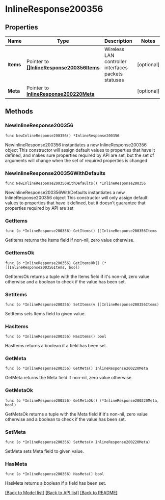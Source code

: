 # InlineResponse200356

## Properties

Name | Type | Description | Notes
------------ | ------------- | ------------- | -------------
**Items** | Pointer to [**[]InlineResponse200356Items**](InlineResponse200356Items.md) | Wireless LAN controller interfaces packets statuses | [optional] 
**Meta** | Pointer to [**InlineResponse200220Meta**](InlineResponse200220Meta.md) |  | [optional] 

## Methods

### NewInlineResponse200356

`func NewInlineResponse200356() *InlineResponse200356`

NewInlineResponse200356 instantiates a new InlineResponse200356 object
This constructor will assign default values to properties that have it defined,
and makes sure properties required by API are set, but the set of arguments
will change when the set of required properties is changed

### NewInlineResponse200356WithDefaults

`func NewInlineResponse200356WithDefaults() *InlineResponse200356`

NewInlineResponse200356WithDefaults instantiates a new InlineResponse200356 object
This constructor will only assign default values to properties that have it defined,
but it doesn't guarantee that properties required by API are set

### GetItems

`func (o *InlineResponse200356) GetItems() []InlineResponse200356Items`

GetItems returns the Items field if non-nil, zero value otherwise.

### GetItemsOk

`func (o *InlineResponse200356) GetItemsOk() (*[]InlineResponse200356Items, bool)`

GetItemsOk returns a tuple with the Items field if it's non-nil, zero value otherwise
and a boolean to check if the value has been set.

### SetItems

`func (o *InlineResponse200356) SetItems(v []InlineResponse200356Items)`

SetItems sets Items field to given value.

### HasItems

`func (o *InlineResponse200356) HasItems() bool`

HasItems returns a boolean if a field has been set.

### GetMeta

`func (o *InlineResponse200356) GetMeta() InlineResponse200220Meta`

GetMeta returns the Meta field if non-nil, zero value otherwise.

### GetMetaOk

`func (o *InlineResponse200356) GetMetaOk() (*InlineResponse200220Meta, bool)`

GetMetaOk returns a tuple with the Meta field if it's non-nil, zero value otherwise
and a boolean to check if the value has been set.

### SetMeta

`func (o *InlineResponse200356) SetMeta(v InlineResponse200220Meta)`

SetMeta sets Meta field to given value.

### HasMeta

`func (o *InlineResponse200356) HasMeta() bool`

HasMeta returns a boolean if a field has been set.


[[Back to Model list]](../README.md#documentation-for-models) [[Back to API list]](../README.md#documentation-for-api-endpoints) [[Back to README]](../README.md)


